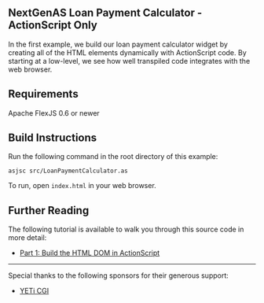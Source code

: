 ## NextGenAS Loan Payment Calculator - ActionScript Only

In the first example, we build our loan payment calculator widget by creating all of the HTML elements dynamically with ActionScript code. By starting at a low-level, we see how well transpiled code integrates with the web browser.

## Requirements

Apache FlexJS 0.6 or newer

## Build Instructions

Run the following command in the root directory of this example:

```
asjsc src/LoanPaymentCalculator.as
```

To run, open `index.html` in your web browser.

## Further Reading

The following tutorial is available to walk you through this source code in more detail:

* [Part 1: Build the HTML DOM in ActionScript](http://nextgenactionscript.com/tutorials/html-with-transpiled-actionscript/part-1-build-the-html-dom-transpiled-actionscript/)

---

Special thanks to the following sponsors for their generous support:

* [YETi CGI](http://yeticgi.com/)